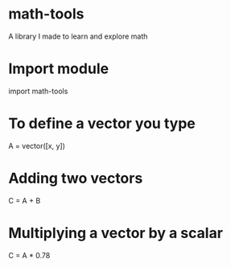 # math-tools
A library I made to learn and explore math

# Import module
import math-tools
# To define a vector you type
A = vector([x, y])
# Adding two vectors
C = A + B
# Multiplying a vector by a scalar
C = A * 0.78
